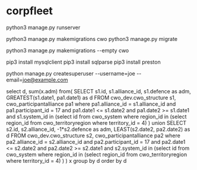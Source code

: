 # corpfleet

python3 manage.py runserver

python3 manage.py makemigrations cwo
python3 manage.py migrate

python3 manage.py makemigrations --empty cwo

pip3 install mysqlclient
pip3 install sqlparse
pip3 install preston

python manage.py createsuperuser --username=joe --email=joe@example.com


select d, sum(x.adm)
  from(
	SELECT s1.id, s1.alliance_id, s1.defence as adm, GREATEST(s1.date1, pa1.date1) as d
	  FROM cwo_dev.cwo_structure s1,
           cwo_participantalliance pa1
      where pa1.alliance_id = s1.alliance_id
        and pa1.participant_id = 17
        and pa1.date1 <= s1.date2
        and pa1.date2 >= s1.date1
        and s1.system_id in (select id
                               from cwo_system
                               where region_id in (select region_id from cwo_territoryregion where territory_id = 4)
							)
	union
	SELECT s2.id, s2.alliance_id, -1*s2.defence as adm, LEAST(s2.date2, pa2.date2) as d
	  FROM cwo_dev.cwo_structure s2,
           cwo_participantalliance pa2
      where pa2.alliance_id = s2.alliance_id
        and pa2.participant_id = 17
        and pa2.date1 <= s2.date2
        and pa2.date2 >= s2.date1
        and s2.system_id in (select id
                               from cwo_system
                               where region_id in (select region_id from cwo_territoryregion where territory_id = 4)
							)
  ) x
  group by d
  order by d
